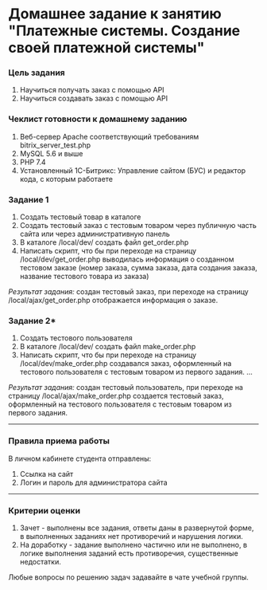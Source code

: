 # Домашнее задание к занятию "Платежные системы. Создание своей платежной системы"

### Цель задания
1. Научиться получать заказ с помощью API
2. Научиться создавать заказ с помощью API


### Чеклист готовности к домашнему заданию

1. Веб-сервер Apache соответствующий требованиям bitrix_server_test.php
2. MySQL 5.6 и выше
3. PHP 7.4
4. Установленный 1С-Битрикс: Управление сайтом (БУС) и редактор кода, с которым работаете

### Задание 1
1. Создать тестовый товар в каталоге
2. Создать тестовый заказ с тестовым товаром через публичную часть сайта или через административную панель
3. В каталоге /local/dev/ создать файл get_order.php
4. Написать скрипт, что бы при переходе на страницу /local/dev/get_order.php выводилась информация о созданном тестовом заказе (номер заказа, сумма заказа, дата создания заказа, название тестового товара из заказа)


*Результат задания:* создан тестовый заказ, при переходе на страницу /local/ajax/get_order.php отображается информация о заказе.

### Задание 2*
1. Создать тестового пользователя
2. В каталоге /local/dev/ создать файл make_order.php
3. Написать скрипт, что бы при переходе на страницу /local/dev/make_order.php создавался заказ, оформленный на тестового пользователя с тестовым товаром из первого задания.
   ...

*Результат задания:* создан тестовый пользователь, при переходе на страницу /local/ajax/make_order.php создается тестовый заказ, оформленный на тестового пользователя с тестовым товаром из первого задания.

------

### Правила приема работы

В личном кабинете студента отправлены:
1.  Ссылка на сайт
2.  Логин и пароль для администратора сайта

------

### Критерии оценки

1. Зачет - выполнены все задания, ответы даны в развернутой форме, в выполненных заданиях нет противоречий и нарушения логики.
2. На доработку - задание выполнено частично или не выполнено, в логике выполнения заданий есть противоречия, существенные недостатки.

Любые вопросы по решению задач задавайте в чате учебной группы.


